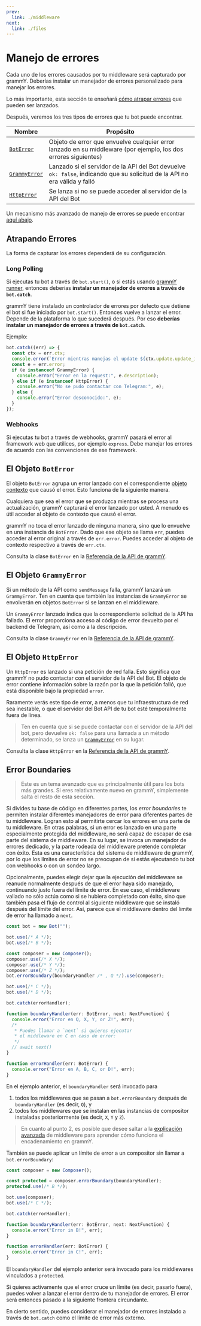 ```yaml
---
prev:
  link: ./middleware
next:
  link: ./files
---
```


# Manejo de errores

Cada uno de los errores causados por tu middleware será capturado por grammY.
Deberías instalar un manejador de errores personalizado para manejar los errores.

Lo más importante, esta sección te enseñará [cómo atrapar errores](#atrapando-errores) que pueden ser lanzados.

Después, veremos los tres tipos de errores que tu bot puede encontrar.

| Nombre                                  | Propósito                                                                                                                 |
| --------------------------------------- | ------------------------------------------------------------------------------------------------------------------------- |
| [`BotError`](#el-objeto-boterror)       | Objeto de error que envuelve cualquier error lanzado en su middleware (por ejemplo, los dos errores siguientes)           |
| [`GrammyError`](#el-objeto-grammyerror) | Lanzado si el servidor de la API del Bot devuelve `ok: false`, indicando que su solicitud de la API no era válida y falló |
| [`HttpError`](#el-objeto-httperror)     | Se lanza si no se puede acceder al servidor de la API del Bot                                                             |

Un mecanismo más avanzado de manejo de errores se puede encontrar [aquí abajo](#error-boundaries).

## Atrapando Errores

La forma de capturar los errores dependerá de su configuración.

### Long Polling

Si ejecutas tu bot a través de `bot.start()`, o si estás usando [grammY runner](../plugins/runner), entonces deberías **instalar un manejador de errores a través de `bot.catch`**.

grammY tiene instalado un controlador de errores por defecto que detiene el bot si fue iniciado por `bot.start()`.
Entonces vuelve a lanzar el error.
Depende de la plataforma lo que sucederá después.
Por eso **deberías instalar un manejador de errores a través de `bot.catch`**.

Ejemplo:

```ts
bot.catch((err) => {
  const ctx = err.ctx;
  console.error(`Error mientras manejas el update ${ctx.update.update_id}:`);
  const e = err.error;
  if (e instanceof GrammyError) {
    console.error("Error en la request:", e.description);
  } else if (e instanceof HttpError) {
    console.error("No se pudo contactar con Telegram:", e);
  } else {
    console.error("Error desconocido:", e);
  }
});
```

### Webhooks

Si ejecutas tu bot a través de webhooks, grammY pasará el error al framework web que utilices, por ejemplo `express`.
Debe manejar los errores de acuerdo con las convenciones de ese framework.

## El Objeto `BotError`

El objeto `BotError` agrupa un error lanzado con el correspondiente [objeto contexto](./context) que causó el error.
Esto funciona de la siguiente manera.

Cualquiera que sea el error que se produzca mientras se procesa una actualización, grammY capturará el error lanzado por usted.
A menudo es útil acceder al objeto de contexto que causó el error.

grammY no toca el error lanzado de ninguna manera, sino que lo envuelve en una instancia de `BotError`.
Dado que ese objeto se llama `err`, puedes acceder al error original a través de `err.error`.
Puedes acceder al objeto de contexto respectivo a través de `err.ctx`.

Consulta la clase `BotError` en la [Referencia de la API de grammY](https://deno.land/x/grammy/mod.ts?s=BotError).

## El Objeto `GrammyError`

Si un método de la API como `sendMessage` falla, grammY lanzará un `GrammyError`.
Ten en cuenta que también las instancias de `GrammyError` se envolverán en objetos `BotError` si se lanzan en el middleware.

Un `GrammyError` lanzado indica que la correspondiente solicitud de la API ha fallado.
El error proporciona acceso al código de error devuelto por el backend de Telegram, así como a la descripción.

Consulta la clase `GrammyError` en la [Referencia de la API de grammY](https://deno.land/x/grammy/mod.ts?s=GrammyError).

## El Objeto `HttpError`

Un `HttpError` es lanzado si una petición de red falla.
Esto significa que grammY no pudo contactar con el servidor de la API del Bot.
El objeto de error contiene información sobre la razón por la que la petición falló, que está disponible bajo la propiedad `error`.

Raramente verás este tipo de error, a menos que tu infraestructura de red sea inestable, o que el servidor del Bot API de tu bot esté temporalmente fuera de línea.

> Ten en cuenta que si se puede contactar con el servidor de la API del bot, pero devuelve `ok: false` para una llamada a un método determinado, se lanza un [`GrammyError`](../guide/errors#el-objeto-grammyerror) en su lugar.

Consulta la clase `HttpError` en la [Referencia de la API de grammY](https://deno.land/x/grammy/mod.ts?s=HttpError).

## Error Boundaries

> Este es un tema avanzado que es principalmente útil para los bots más grandes.
> Si eres relativamente nuevo en grammY, simplemente salta el resto de esta sección.

Si divides tu base de código en diferentes partes, los _error boundaries_ te permiten instalar diferentes manejadores de error para diferentes partes de tu middleware.
Logran esto al permitirte cercar los errores en una parte de tu middleware.
En otras palabras, si un error es lanzado en una parte especialmente protegida del middleware, no será capaz de escapar de esa parte del sistema de middleware.
En su lugar, se invoca un manejador de errores dedicado, y la parte rodeada del middleware pretende completar con éxito.
Esta es una característica del sistema de middleware de grammY, por lo que los límites de error no se preocupan de si estás ejecutando tu bot con webhooks o con un sondeo largo.

Opcionalmente, puedes elegir dejar que la ejecución del middleware se reanude normalmente después de que el error haya sido manejado, continuando justo fuera del límite de error.
En ese caso, el middleware vallado no sólo actúa como si se hubiera completado con éxito, sino que también pasa el flujo de control al siguiente middleware que se instaló después del límite del error.
Así, parece que el middleware dentro del límite de error ha llamado a `next`.

```ts
const bot = new Bot("");

bot.use(/* A */);
bot.use(/* B */);

const composer = new Composer();
composer.use(/* X */);
composer.use(/* Y */);
composer.use(/* Z */);
bot.errorBoundary(boundaryHandler /* , Q */).use(composer);

bot.use(/* C */);
bot.use(/* D */);

bot.catch(errorHandler);

function boundaryHandler(err: BotError, next: NextFunction) {
  console.error("Error en Q, X, Y, or Z!", err);
  /*
   * Puedes llamar a `next` si quieres ejecutar
   * el middleware en C en caso de error:
   */
  // await next()
}

function errorHandler(err: BotError) {
  console.error("Error en A, B, C, or D!", err);
}
```

En el ejemplo anterior, el `boundaryHandler` será invocado para

1. todos los middlewares que se pasan a `bot.errorBoundary` después de `boundaryHandler` (es decir, `Q`), y
2. todos los middlewares que se instalan en las instancias de compositor instaladas posteriormente (es decir, `X`, `Y` y `Z`).

> En cuanto al punto 2, es posible que desee saltar a la [explicación avanzada](../advanced/middleware) de middleware para aprender cómo funciona el encadenamiento en grammY.

También se puede aplicar un límite de error a un compositor sin llamar a `bot.errorBoundary`:

```ts
const composer = new Composer();

const protected = composer.errorBoundary(boundaryHandler);
protected.use(/* B */);

bot.use(composer);
bot.use(/* C */);

bot.catch(errorHandler);

function boundaryHandler(err: BotError, next: NextFunction) {
  console.error("Error in B!", err);
}

function errorHandler(err: BotError) {
  console.error("Error in C!", err);
}
```

El `boundaryHandler` del ejemplo anterior será invocado para los middlewares vinculados a `protected`.

Si quieres activamente que el error cruce un límite (es decir, pasarlo fuera), puedes volver a lanzar el error dentro de tu manejador de errores.
El error será entonces pasado a la siguiente frontera circundante.

En cierto sentido, puedes considerar el manejador de errores instalado a través de `bot.catch` como el límite de error más externo.
